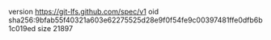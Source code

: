version https://git-lfs.github.com/spec/v1
oid sha256:9bfab55f40321a603e62275525d28e9f0f54fe9c00397481ffe0dfb6b1c019ed
size 21897

